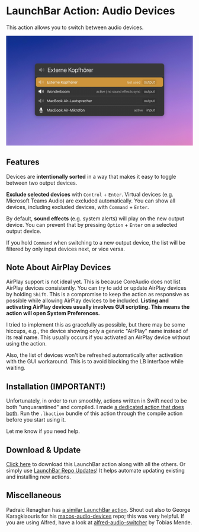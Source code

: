 # LaunchBar Action: Audio Devices

This action allows you to switch between audio devices. 

<img src="01.jpg" width="802"/>

## Features

Devices are **intentionally sorted** in a way that makes it easy to toggle between two output devices. 

**Exclude selected devices** with `Control` + `Enter`. Virtual devices (e.g. Microsoft Teams Audio) are excluded automatically. You can show all devices, including excluded devices, with `Command` + `Enter`.

By default, **sound effects** (e.g. system alerts) will play on the new output device. You can prevent that by pressing `Option` + `Enter` on a selected output device.

If you hold `Command` when switching to a new output device, the list will be filtered by only input devices next, or vice versa.

## Note About AirPlay Devices

AirPlay support is not ideal yet. This is because CoreAudio does not list AirPlay devices consistently. You can try to add or update AirPlay devices by holding `Shift`. This is a compromise to keep the action as responsive as possible while allowing AirPlay devices to be included. **Listing and activating AirPlay devices usually involves GUI scripting. This means the action will open System Preferences.**

I tried to implement this as gracefully as possible, but there may be some hiccups, e.g., the device showing only a generic "AirPlay" name instead of its real name. This usually occurs if you activated an AirPlay device without using the action.

Also, the list of devices won't be refreshed automatically after activation with the GUI workaround. This is to avoid blocking the LB interface while waiting.

## Installation (IMPORTANT!)

Unfortunately, in order to run smoothly, actions written in Swift need to be both "unquarantined" and compiled. I made [a dedicated action that does both](https://github.com/Ptujec/LaunchBar/tree/master/Compile-Swift-Action#readme). Run the `.lbaction` bundle of this action through the compile action before you start using it.

Let me know if you need help.  

## Download & Update

[Click here](https://github.com/Ptujec/LaunchBar/archive/refs/heads/master.zip) to download this LaunchBar action along with all the others. Or simply use [LaunchBar Repo Updates](https://github.com/Ptujec/LaunchBar/tree/master/LB-Repo-Updates#launchbar-repo-updates-action)! It helps automate updating existing and installing new actions.

## Miscellaneous

Padraic Renaghan has [a similar LaunchBar action](https://renaghan.com/launchbar/switch-audio/). Shout out also to George Karagkiaouris for his [macos-audio-devices](https://github.com/karaggeorge/macos-audio-devices) repo; this was very helpful. If you are using Alfred, have a look at [alfred-audio-switcher](https://github.com/TobiasMende/alfred-audio-switcher) by Tobias Mende.
